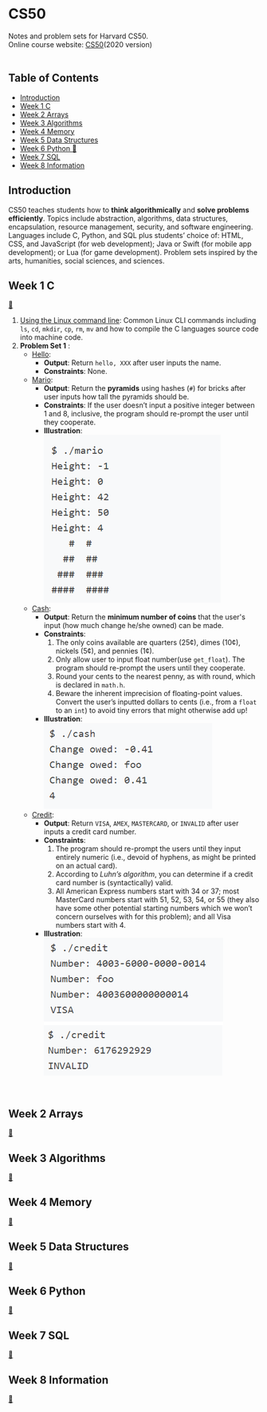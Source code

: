 # CS50
Notes and problem sets for Harvard CS50.<br>
Online course website: [CS50](https://cs50.harvard.edu/x/2020/)(2020 version)
<br><br>

## Table of Contents
* [Introduction](#intro)
* [Week 1 C](#week1)
* [Week 2 Arrays](#week2)
* [Week 3 Algorithms](#week3)
* [Week 4 Memory](#week4)
* [Week 5 Data Structures](#week5)
* [Week 6 Python 🐍](#week6)
* [Week 7 SQL](#week7)
* [Week 8 Information](#week8)

<h2 id="intro">Introduction</h2>

CS50 teaches students how to **think algorithmically** and **solve problems efficiently**. Topics include abstraction, algorithms, data structures, encapsulation, resource management, security, and software engineering. Languages include C, Python, and SQL plus students’ choice of: HTML, CSS, and JavaScript (for web development); Java or Swift (for mobile app development); or Lua (for game development). Problem sets inspired by the arts, humanities, social sciences, and sciences. <br>

<h2 id="week1">Week 1 C</h2>

[🐳](/Week%201%20C)
1. [Using the Linux command line](/Week%201%20C/CommandLine.md): Common Linux CLI commands including `ls`, `cd`, `mkdir`, `cp`, `rm`, `mv` and how to compile the C languages source code into machine code.
2. **Problem Set 1** : 
    * [Hello](/Week%201%20C/hello.c): 
      * **Output**: Return `hello, XXX` after user inputs the name.
      * **Constraints**: None.
    * [Mario](/Week%201%20C/mario.c): 
      * **Output**: Return the **pyramids** using hashes (`#`) for bricks after user inputs how tall the pyramids should be. 
      * **Constraints**: If the user doesn’t input a positive integer between 1 and 8, inclusive, the program should re-prompt the user until they cooperate.
      * **Illustration**:<br>![mario](/Pictures/mario.PNG)
    * [Cash](/Week%201%20C/cash.c):
      * **Output**: Return the **minimum number of coins** that the user's input (how much change he/she owned) can be made.
      * **Constraints**: 
        1. The only coins available are quarters (25¢), dimes (10¢), nickels (5¢), and pennies (1¢).
        2. Only allow user to input float number(use `get_float`). The program should re-prompt the users until they cooperate.
        3. Round your cents to the nearest penny, as with round, which is declared in `math.h`.
        4. Beware the inherent imprecision of floating-point values. Convert the user’s inputted dollars to cents (i.e., from a `float` to an `int`) to avoid tiny errors that might otherwise add up!
      * **Illustration**:<br>![cash](/Pictures/cash.PNG)
    * [Credit](/Week%201%20C/credit.c):
      * **Output**: Return `VISA`, `AMEX`, `MASTERCARD`, or `INVALID` after user inputs a credit card number.
      * **Constraints**: 
        1. The program should re-prompt the users until they input entirely numeric (i.e., devoid of hyphens, as might be printed on an actual card). 
        2. According to *Luhn’s algorithm*, you can determine if a credit card number is (syntactically) valid.
        3. All American Express numbers start with 34 or 37; most MasterCard numbers start with 51, 52, 53, 54, or 55 (they also have some other potential starting numbers which we won’t concern ourselves with for this problem); and all Visa numbers start with 4. 
      * **Illustration**:<br>![credit](/Pictures/credit.PNG)
<br>

<h2 id="week2">Week 2 Arrays</h2>

[🐳](/Week%202%20Arrays)
<br>

<h2 id="week3">Week 3 Algorithms</h2>

[🐳](/Week%203%20Algorithms)
<br>

<h2 id="week4">Week 4 Memory</h2>

[🐳](/Week%204%20Memory)
<br>

<h2 id="week5">Week 5 Data Structures</h2>

[🐳](/Week%205%20Data%20Structures)
<br>

<h2 id="week6">Week 6 Python</h2>

[🐍](/Week%206%20Python)
<br>

<h2 id="week7">Week 7 SQL</h2>

[🐍](/Week%207%20SQL)
<br>

<h2 id="week8">Week 8 Information</h2>

[🐍](/Week%208%20Information)
<br>
